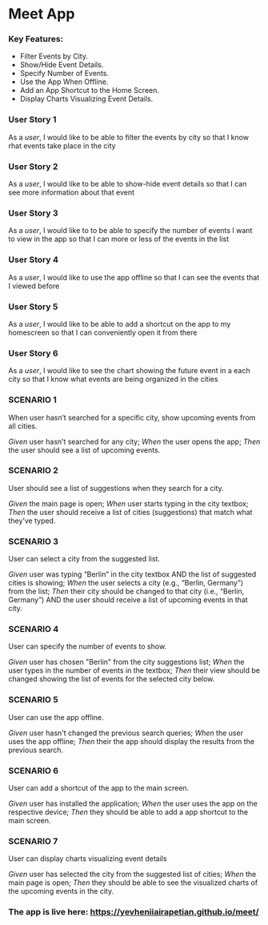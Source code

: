 # Meet App

### Key Features:
- Filter Events by City.
- Show/Hide Event Details.
- Specify Number of Events.
- Use the App When Offline.
- Add an App Shortcut to the Home Screen.
- Display Charts Visualizing Event Details.


### User Story 1
As a _user_, I would like to be able to filter the events by city so that I know rhat events take place in the city
### User Story 2
As a _user_, I would like to be able to show-hide event details so that I can see more information about that event
### User Story 3
As a _user_, I would like to to be able to specify the number of events I want to view in the app so that I can more or less of the events in the list
### User Story 4
As a _user_, I would like to use the app offline so that I can see the events that I viewed before
### User Story 5
As a _user_, I would like to be able to add a shortcut on the app to my homescreen so that I can conveniently open it from there
### User Story 6
As a _user_, I would like to see the chart showing the future event in a each city so that I know what events are being organized in the cities

### SCENARIO 1
When user hasn’t searched for a specific city, show upcoming events from all cities.

_Given_ user hasn’t searched for any city;
_When_ the user opens the app;
_Then_ the user should see a list of upcoming events.

### SCENARIO 2
User should see a list of suggestions when they search for a city.

_Given_ the main page is open;
_When_ user starts typing in the city textbox;
_Then_ the user should receive a list of cities (suggestions) that match what they’ve typed.

### SCENARIO 3
User can select a city from the suggested list.

_Given_ user was typing “Berlin” in the city textbox AND the list of suggested cities is showing;
_When_ the user selects a city (e.g., “Berlin, Germany”) from the list;
_Then_ their city should be changed to that city (i.e., “Berlin, Germany”) AND the user should receive a list of upcoming events in that city.

### SCENARIO 4
User can specify the number of events to show.

_Given_ user has chosen "Berlin" from the city suggestions list;
_When_ the user types in the number of events in the textbox;
_Then_ their view should be changed showing the list of events for the selected city below.

### SCENARIO 5
User can use the app offline.

_Given_ user hasn't changed the previous search queries;
_When_ the user uses the app offline;
_Then_ their the app should display the results from the previous search.

### SCENARIO 6
User can add a shortcut of the app to the main screen.

_Given_ user has installed the application;
_When_ the user uses the app on the respective device;
_Then_ they should be able to add a app shortcut to the main screen.

### SCENARIO 7
User can display charts visualizing event details

_Given_ user has selected the city from the suggested list of cities;
_When_ the main page is open;
_Then_ they should be able to see the visualized charts of the upcoming events in the city.

### The app is live here: https://yevheniiairapetian.github.io/meet/
